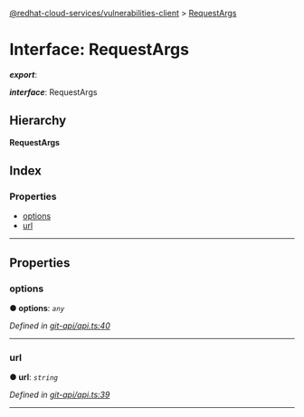 [@redhat-cloud-services/vulnerabilities-client](../README.md) > [RequestArgs](../interfaces/requestargs.md)

# Interface: RequestArgs

*__export__*: 

*__interface__*: RequestArgs

## Hierarchy

**RequestArgs**

## Index

### Properties

* [options](requestargs.md#options)
* [url](requestargs.md#url)

---

## Properties

<a id="options"></a>

###  options

**● options**: *`any`*

*Defined in [git-api/api.ts:40](https://github.com/karelhala/javascript-clients/blob/master/packages/vulnerabilities/git-api/api.ts#L40)*

___
<a id="url"></a>

###  url

**● url**: *`string`*

*Defined in [git-api/api.ts:39](https://github.com/karelhala/javascript-clients/blob/master/packages/vulnerabilities/git-api/api.ts#L39)*

___

